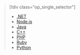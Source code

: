 > [!div class="op_single_selector"]
> * [.NET](../articles/storage/storage-dotnet-how-to-use-queues.md)
> * [Node.js](../articles/storage/storage-nodejs-how-to-use-queues.md)
> * [Java](../articles/storage/storage-java-how-to-use-queue-storage.md)
> * [C++](../articles/storage/storage-c-plus-plus-how-to-use-queues.md)
> * [PHP](../articles/storage/storage-php-how-to-use-queues.md)
> * [Ruby](../articles/storage/storage-ruby-how-to-use-queue-storage.md)
> * [Python](../articles/storage/storage-python-how-to-use-queue-storage.md)
> 
> 



<!--HONumber=Nov16_HO2-->


